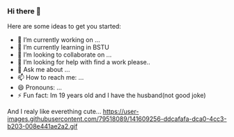 ### Hi there 👋

Here are some ideas to get you started:

- 🔭 I’m currently working on ...
- 🌱 I’m currently learning in BSTU
- 👯 I’m looking to collaborate on ...
- 🤔 I’m looking for help with find a work please.. 
- 💬 Ask me about ...
- 📫 How to reach me: ...
- 😄 Pronouns: ...
- ⚡ Fun fact: Im 19 years old and I have the husband(not good joke)

And I realy like everething cute...
https://user-images.githubusercontent.com/79518089/141609256-ddcafafa-dca0-4cc3-b203-008e441ae2a2.gif
